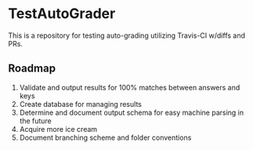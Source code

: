# TestAutoGrader

This is a repository for testing auto-grading utilizing Travis-CI w/diffs and PRs.

## Roadmap

1. Validate and output results for 100% matches between answers and keys
2. Create database for managing results 
3. Determine and document output schema for easy machine parsing in the future
4. Acquire more ice cream
5. Document branching scheme and folder conventions